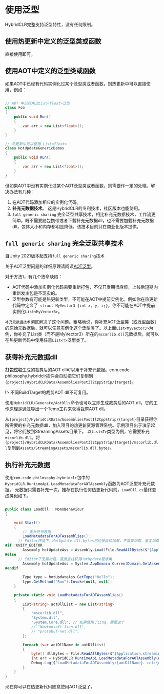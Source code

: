 # 使用泛型

HybridCLR完整支持泛型特性，没有任何限制。

## 使用热更新中定义的泛型类或函数

直接使用即可。

## 使用AOT中定义的泛型类或函数

如果AOT中已经有代码实例化过某个泛型类或者函数，则热更新中可以直接使用，例如：

```csharp

// AOT 中已经用过List<float>泛型
class Foo
{
    public void Run()
    {
        var arr = new List<float>();
    }
}

// 热更新中可以使用 List<float>
class HotUpdateGenericDemos
{
    public void Run()
    {
        var arr = new List<float>();
    }
}

```

但如果AOT中没有实例化过某个AOT泛型类或者函数，则需要作一定的处理。解决办法有几种：

1. 在AOT代码添加相应的实例化代码。
1. **补充元数据技术**。 这是HybridCLR的专利技术，社区版本也能使用。
1. `full generic sharing` 完全泛型共享技术，相比补充元数据技术，工作流更简单，既不需要随包携带或者下载补充元数据dll，也不需要加载补充元数据dll，包体大小和内存都明显降低。该技术目前只在商业化版本提供。

## `full generic sharing` 完全泛型共享技术

自Unity 2021版本起支持`full generic sharing`技术

关于AOT泛型问题的详细原理请阅读[AOT泛型](/basic/aotgeneric.md)。

对于方法1，有几个致命缺陷：

- AOT代码中添加实例化代码需要重新打包，不仅开发期很麻烦，上线后短期内重新发主包是不现实的。
- 泛型参数有可能是热更新类型，不可能在AOT中提前实例化。例如你在热更新代码中定义了` struct MyVector3 {int x, y, z;}`，你不可能在AOT中提前实例化`List<MyVector3>`。

`补充元数据技术`彻底解决了这个问题。粗略地说，你补充AOT泛型类（或泛型函数）的原始元数据后，就可以任意实例化这个泛型类了。以上面`List<MyVector3>`为例，你补充了List类（而不是MyVector3）所在的`mscorlib.dll`元数据后，就可以在热更新代码中使用任意`List<T>`泛型类了。

## 获得补充元数据dll

**打包过程**生成的裁剪后的AOT dll可以用于补充元数据。com.code-philosophy.hybridclr插件会自动把它们复制到`{project}/HybridCLRData/AssembliesPostIl2CppStrip/{target}`。

!> 不同BuildTarget的裁剪AOT dll不可复用。

使用`HybridCLR/Generate/AotDlls`命令也可以立即生成裁剪后的AOT dll，它的工作原理是通过导出一个Temp工程来获得裁剪AOT dll。

从`{project}/HybridCLRData/AssembliesPostIl2CppStrip/{target}`目录获得你所需要的补充元数据dll，加入项目的热更新资源管理系统。示例项目出于演示起见，将它们放到StreamingAssets目录下。
以`List<T>`类型为例，它需要补充`mscorlib.dll`。将`{project}/HybridCLRData/AssembliesPostIl2CppStrip/{target}/mscorlib.dll`复制到`Assets/StreamingAssets/mscorlib.dll.bytes`。

## 执行补充元数据

使用`com.code-philosophy.hybridclr`包中的`HybridCLR.RuntimeApi.LoadMetadataForAOTAssembly`函数为AOT泛型补充元数据。
元数据只需要补充一次，推荐在执行任何热更新代码前。`LoadDll.cs`最终变成类似如下。

```csharp

public class LoadDll : MonoBehaviour
{

    void Start()
    {
        // 先补充元数据
        LoadMetadataForAOTAssemblies();
      // Editor环境下，HotUpdate.dll.bytes已经被自动加载，不需要加载，重复加载反而会出问题。
#if !UNITY_EDITOR
        Assembly hotUpdateAss = Assembly.Load(File.ReadAllBytes($"{Application.streamingAssetsPath}/HotUpdate.dll.bytes"));
#else
      // Editor下无需加载，直接查找获得HotUpdate程序集
        Assembly hotUpdateAss = System.AppDomain.CurrentDomain.GetAssemblies().First(a => a.GetName().Name == "HotUpdate");
#endif
    
        Type type = hotUpdateAss.GetType("Hello");
        type.GetMethod("Run").Invoke(null, null);
    }

    private static void LoadMetadataForAOTAssemblies()
    {
        List<string> aotDllList = new List<string>
        {
            "mscorlib.dll",
            "System.dll",
            "System.Core.dll", // 如果使用了Linq，需要这个
            // "Newtonsoft.Json.dll", 
            // "protobuf-net.dll",
        };

        foreach (var aotDllName in aotDllList)
        {
            byte[] dllBytes = File.ReadAllBytes($"{Application.streamingAssetsPath}/{aotDllName}.bytes");
            int err = HybridCLR.RuntimeApi.LoadMetadataForAOTAssembly(dllBytes, HomologousImageMode.SuperSet);
            Debug.Log($"LoadMetadataForAOTAssembly:{aotDllName}. ret:{err}");
        }
    }
}    
```

现在你可以在热更新代码随意使用AOT泛型了。

